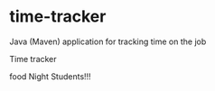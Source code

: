 # time-tracker
Java (Maven) application for tracking time on the job

Time tracker

food Night Students!!!
